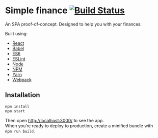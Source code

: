 # Simple finance [![Build Status](https://travis-ci.com/mcaputto/react-money.svg?token=4Utmu3xHdR7ZqfkGe3mq&branch=master)](https://travis-ci.com/mcaputto/react-money)

An SPA proof-of-concept. Designed to help you with your finances.

Built using:

* [React](https://reactjs.org)
* [Babel](http://babeljs.io)
* [ES6](http://www.ecma-international.org/ecma-262/6.0/index.html)
* [ESLint](https://eslint.org)
* [Node](https://nodejs.org/en/)
* [NPM](https://www.npmjs.com)
* [Yarn](https://yarnpkg.com/en/)
* [Webpack](https://webpack.github.io/)

## Installation

```sh
npm install
npm start
```

Then open [http://localhost:3000/](http://localhost:3000/) to see the app.<br>
When you’re ready to deploy to production, create a minified bundle with `npm run build`.
